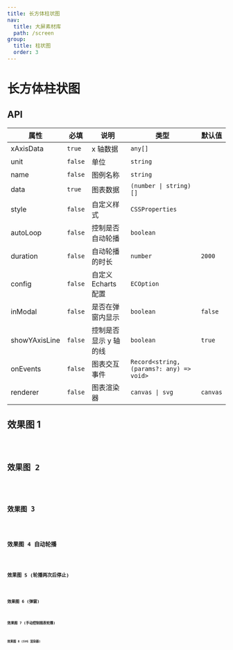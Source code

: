 ```yaml
---
title: 长方体柱状图
nav:
  title: 大屏素材库
  path: /screen
group:
  title: 柱状图
  order: 3
---
```


# 长方体柱状图

## API

| 属性          | 必填    | 说明                  | 类型                                     | 默认值   |
| ------------- | ------- | --------------------- | ---------------------------------------- | -------- |
| xAxisData     | `true`  | x 轴数据              | `any[]`                                  |          |
| unit          | `false` | 单位                  | `string`                                 |          |
| name          | `false` | 图例名称              | `string`                                 |          |
| data          | `true`  | 图表数据              | `(number \| string)[]`                   |          |
| style         | `false` | 自定义样式            | `CSSProperties`                          |          |
| autoLoop      | `false` | 控制是否自动轮播      | `boolean`                                |          |
| duration      | `false` | 自动轮播的时长        | `number`                                 | `2000`   |
| config        | `false` | 自定义 Echarts 配置   | `ECOption`                               |          |
| inModal       | `false` | 是否在弹窗内显示      | `boolean`                                | `false`  |
| showYAxisLine | `false` | 控制是否显示 y 轴的线 | `boolean`                                | `true`   |
| onEvents      | `false` | 图表交互事件          | `Record<string, (params?: any) => void>` |          |
| renderer      | `false` | 图表渲染器            | `canvas \| svg`                          | `canvas` |

## 效果图 1

<code src="../../../example/CuboidBarDemo/demo1.tsx" background="#040727">

## 效果图 2

<code src="../../../example/CuboidBarDemo/demo2.tsx" background="#040727">

## 效果图 3

<code src="../../../example/CuboidBarDemo/demo3.tsx" background="#040727">

## 效果图 4 自动轮播

<code src="../../../example/CuboidBarDemo/demo4.tsx" background="#040727">

## 效果图 5 (轮播两次后停止)

<code src="../../../example/CuboidBarDemo/demo5.tsx" background="#040727">

## 效果图 6 (弹窗)

<code src="../../../example/CuboidBarDemo/demo6.tsx" background="#040727">

## 效果图 7 (手动控制图表轮播)

<code src="../../../example/CuboidBarDemo/demo7.tsx" background="#040727">

## 效果图 8 (SVG 渲染器)

<code src="../../../example/CuboidBarDemo/demo8.tsx" background="#040727">
